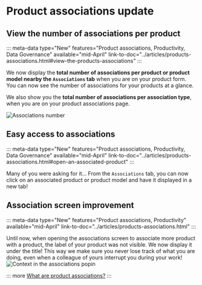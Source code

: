 # Product associations update


## View the number of associations per product
::: meta-data type="New" features="Product associations, Productivity, Data Governance" available="mid-April" link-to-doc="../articles/products-associations.html#view-the-products-associations"
:::

We now display the **total number of associations per product or product model nearby the `Associations` tab** when you are on your product form.    
You can now see the number of associations for your products at a glance.

We also show you the **total number of associations per association type**, when you are on your product associations page.

![Associations number](../img/associations-number.png)

## Easy access to associations
::: meta-data type="New" features="Product associations, Productivity, Data Governance" available="mid-April" link-to-doc="../articles/products-associations.html#open-an-associated-product"
:::

Many of you were asking for it... From the `Associations` tab, you can now click on an associated product or product model and have it displayed in a new tab!

## Association screen improvement
::: meta-data type="New" features="Product associations, Productivity" available="mid-April" link-to-doc="../articles/products-associations.html"
:::

Until now, when opening the associations screen to associate more product with a product, the label of your product was not visible. We now display it under the title! This way we make sure you never lose track of what you are doing, even when a colleague of yours interrupt you during your work!
![Context in the associations popin](../img/context-in-associations-popin.png)

::: more
[What are product associations?](../articles/products-associations.html)
:::
